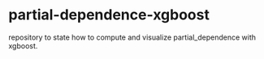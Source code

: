 # partial-dependence-xgboost
repository to state how to compute and visualize partial_dependence with xgboost.
